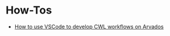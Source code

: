 # How-Tos

- [How to use VSCode to develop CWL workflows on Arvados](https://github.com/arvados/arvados-vscode-cwl-training)
